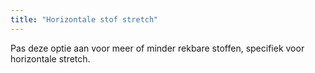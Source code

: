 ```yaml
---
title: "Horizontale stof stretch"
---
```


Pas deze optie aan voor meer of minder rekbare stoffen, specifiek voor horizontale stretch.

